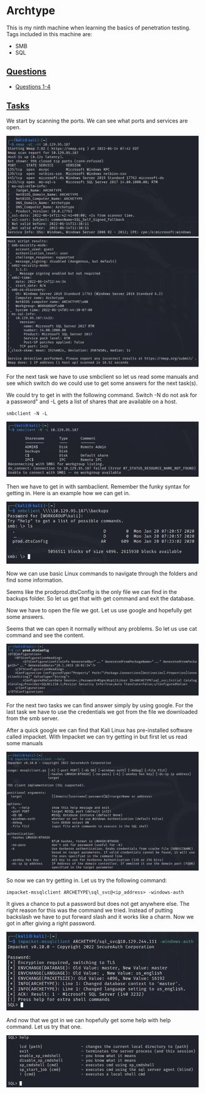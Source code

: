 # Archtype

This is my ninth machine when learning the basics of penetration testing. Tags included in this machine are:

- SMB
- SQL

## <ins>**Questions**
* [Questions 1-4](Misc/questions_1.PNG)

## <ins>**Tasks**

We start by scanning the ports. We can see what ports and services are open.

![](Misc/nmap.PNG)
![](Misc/nmap_2.PNG)

For the next task we have to use smbclient so let us read some manuals and see which switch do we could use to get some answers for the next task(s).

We could try to get in with the following command. Switch -N do not ask for a password" and -L gets a list of shares that are available on a host. 

~~~
smbclient -N -L
~~~

![](Misc/smbclient.PNG)

Then we have to get in with sambaclient. Remember the funky syntax for getting in. Here is an example how we can get in.

![](Misc/smbclient_in.PNG)

Now we can use basic Linux commands to navigate through the folders and find some information.

Seems like the prodprod.dtsConfig is the only file we can find in the backups folder. So let us get that with get command and exit the database.

Now we have to open the file we got. Let us use google and hopefully get some answers.

Seems that we can open it normally without any problems. So let us use cat command and see the content.

![](Misc/file.PNG)

For the next two tasks we can find answer simply by using google. For the last task we have to use the credentials we got from the file we downloaded from the smb server.

After a quick google we can find that Kali Linux has pre-installed software called impacket. With Impacket we can try getting in but first let us read some manuals

![](Misc/impacket_manual.PNG)

So now we can try getting in. Let us try the following command:

~~~
impacket-mssqlclient ARCHETYPE\sql_svc@<ip_address> -windows-auth
~~~

It gives a chance to put a password but does not get anywhere else. The right reason for this was the command we tried. Instead of putting backslash we have to put forward slash and it works like a charm. Now we got in after giving a right password.

![](Misc/impacket_log_in.PNG)

And now that we got in we can hopefully get some help with help command. Let us try that one.

![](Misc/help.PNG)